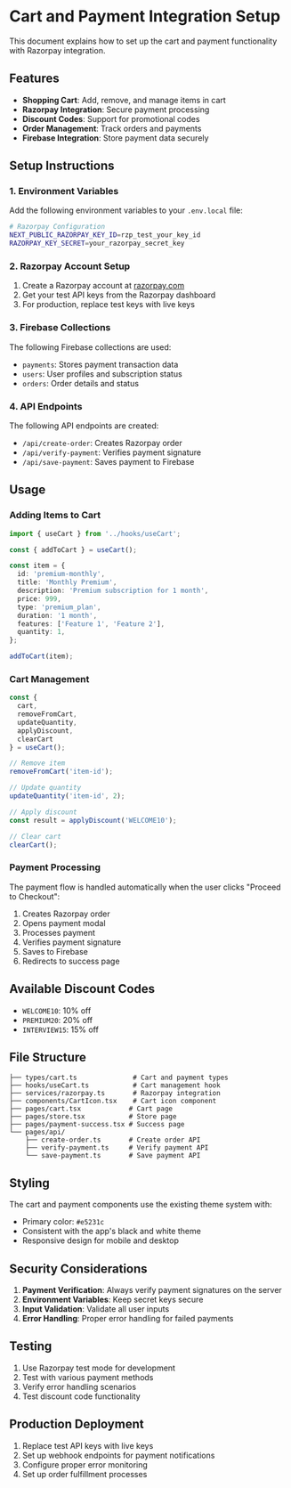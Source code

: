 # Cart and Payment Integration Setup

This document explains how to set up the cart and payment functionality with Razorpay integration.

## Features

- **Shopping Cart**: Add, remove, and manage items in cart
- **Razorpay Integration**: Secure payment processing
- **Discount Codes**: Support for promotional codes
- **Order Management**: Track orders and payments
- **Firebase Integration**: Store payment data securely

## Setup Instructions

### 1. Environment Variables

Add the following environment variables to your `.env.local` file:

```bash
# Razorpay Configuration
NEXT_PUBLIC_RAZORPAY_KEY_ID=rzp_test_your_key_id
RAZORPAY_KEY_SECRET=your_razorpay_secret_key
```

### 2. Razorpay Account Setup

1. Create a Razorpay account at [razorpay.com](https://razorpay.com)
2. Get your test API keys from the Razorpay dashboard
3. For production, replace test keys with live keys

### 3. Firebase Collections

The following Firebase collections are used:

- `payments`: Stores payment transaction data
- `users`: User profiles and subscription status
- `orders`: Order details and status

### 4. API Endpoints

The following API endpoints are created:

- `/api/create-order`: Creates Razorpay order
- `/api/verify-payment`: Verifies payment signature
- `/api/save-payment`: Saves payment to Firebase

## Usage

### Adding Items to Cart

```typescript
import { useCart } from '../hooks/useCart';

const { addToCart } = useCart();

const item = {
  id: 'premium-monthly',
  title: 'Monthly Premium',
  description: 'Premium subscription for 1 month',
  price: 999,
  type: 'premium_plan',
  duration: '1 month',
  features: ['Feature 1', 'Feature 2'],
  quantity: 1,
};

addToCart(item);
```

### Cart Management

```typescript
const { 
  cart, 
  removeFromCart, 
  updateQuantity, 
  applyDiscount,
  clearCart 
} = useCart();

// Remove item
removeFromCart('item-id');

// Update quantity
updateQuantity('item-id', 2);

// Apply discount
const result = applyDiscount('WELCOME10');

// Clear cart
clearCart();
```

### Payment Processing

The payment flow is handled automatically when the user clicks "Proceed to Checkout":

1. Creates Razorpay order
2. Opens payment modal
3. Processes payment
4. Verifies payment signature
5. Saves to Firebase
6. Redirects to success page

## Available Discount Codes

- `WELCOME10`: 10% off
- `PREMIUM20`: 20% off
- `INTERVIEW15`: 15% off

## File Structure

```
├── types/cart.ts              # Cart and payment types
├── hooks/useCart.ts           # Cart management hook
├── services/razorpay.ts       # Razorpay integration
├── components/CartIcon.tsx    # Cart icon component
├── pages/cart.tsx            # Cart page
├── pages/store.tsx           # Store page
├── pages/payment-success.tsx # Success page
└── pages/api/
    ├── create-order.ts       # Create order API
    ├── verify-payment.ts     # Verify payment API
    └── save-payment.ts       # Save payment API
```

## Styling

The cart and payment components use the existing theme system with:
- Primary color: `#e5231c`
- Consistent with the app's black and white theme
- Responsive design for mobile and desktop

## Security Considerations

1. **Payment Verification**: Always verify payment signatures on the server
2. **Environment Variables**: Keep secret keys secure
3. **Input Validation**: Validate all user inputs
4. **Error Handling**: Proper error handling for failed payments

## Testing

1. Use Razorpay test mode for development
2. Test with various payment methods
3. Verify error handling scenarios
4. Test discount code functionality

## Production Deployment

1. Replace test API keys with live keys
2. Set up webhook endpoints for payment notifications
3. Configure proper error monitoring
4. Set up order fulfillment processes 